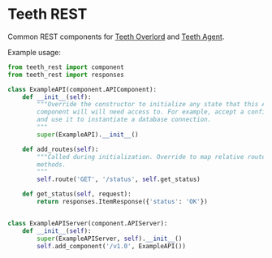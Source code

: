 Teeth REST
==========

Common REST components for [Teeth
Overlord](https://github.com/rackerlabs/teeth-overlord) and [Teeth
Agent](https://github.com/rackerlabs/teeth-agent).

Example usage:

```python
from teeth_rest import component
from teeth_rest import responses

class ExampleAPI(component.APIComponent):
    def __init__(self):
        """Override the constructor to initialize any state that this API
        component will will need access to. For example, accept a configuration
        and use it to instantiate a database connection.
        """
        super(ExampleAPI).__init__()

    def add_routes(self):
        """Called during initialization. Override to map relative routes to
        methods.
        """
        self.route('GET', '/status', self.get_status)

    def get_status(self, request):
        return responses.ItemResponse({'status': 'OK'})


class ExampleAPIServer(component.APIServer):
    def __init__(self):
        super(ExampleAPIServer, self).__init__()
        self.add_component('/v1.0', ExampleAPI())
```
